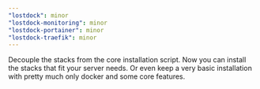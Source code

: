 ```yaml
---
"lostdock": minor
"lostdock-monitoring": minor
"lostdock-portainer": minor
"lostdock-traefik": minor
---
```


Decouple the stacks from the core installation script. Now you can install the stacks that fit your server needs. Or even keep a very basic installation with pretty much only docker and some core features.
